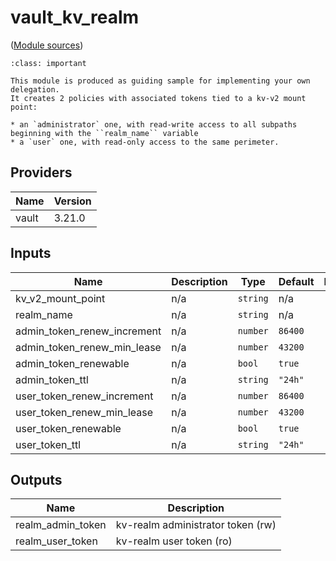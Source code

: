 # vault\_kv\_realm

([Module sources](https://github.com/wescale/hashistack/tree/main/terraform/vault_kv_realm))

```{admonition} Leading practice
:class: important

This module is produced as guiding sample for implementing your own delegation.
It creates 2 policies with associated tokens tied to a kv-v2 mount point:

* an `administrator` one, with read-write access to all subpaths beginning with the ``realm_name`` variable
* a `user` one, with read-only access to the same perimeter.
```

## Providers

| Name | Version |
|------|---------|
| vault | 3.21.0 |

## Inputs

| Name | Description | Type | Default | Required |
|------|-------------|------|---------|:--------:|
| kv\_v2\_mount\_point | n/a | `string` | n/a | yes |
| realm\_name | n/a | `string` | n/a | yes |
| admin\_token\_renew\_increment | n/a | `number` | `86400` | no |
| admin\_token\_renew\_min\_lease | n/a | `number` | `43200` | no |
| admin\_token\_renewable | n/a | `bool` | `true` | no |
| admin\_token\_ttl | n/a | `string` | `"24h"` | no |
| user\_token\_renew\_increment | n/a | `number` | `86400` | no |
| user\_token\_renew\_min\_lease | n/a | `number` | `43200` | no |
| user\_token\_renewable | n/a | `bool` | `true` | no |
| user\_token\_ttl | n/a | `string` | `"24h"` | no |

## Outputs

| Name | Description |
|------|-------------|
| realm\_admin\_token | kv-realm administrator token (rw) |
| realm\_user\_token | kv-realm user token (ro) |
